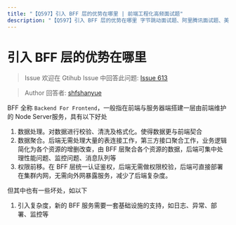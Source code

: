 ```yaml
---
title: "【Q597】引入 BFF 层的优势在哪里 | 前端工程化高频面试题"
description: "【Q597】引入 BFF 层的优势在哪里 字节跳动面试题、阿里腾讯面试题、美团小米面试题。"
---
```


# 引入 BFF 层的优势在哪里

> Issue
> 欢迎在 Gtihub Issue 中回答此问题: [Issue 613](https://github.com/shfshanyue/Daily-Question/issues/613)

> Author
> 回答者: [shfshanyue](https://github.com/shfshanyue)

BFF 全称 `Backend For Frontend`，一般指在前端与服务器端搭建一层由前端维护的 Node Server服务，具有以下好处

1. 数据处理。对数据进行校验、清洗及格式化。使得数据更与前端契合
2. 数据聚合。后端无需处理大量的表连接工作，第三方接口聚合工作，业务逻辑简化为各个资源的增删改查，由 BFF 层聚合各个资源的数据，后端可集中处理性能问题、监控问题、消息队列等
3. 权限前移。在 BFF 层统一认证鉴权，后端无需做权限校验，后端可直接部署在集群内网，无需向外网暴露服务，减少了后端复杂度。

但其中也有一些坏处，如以下

1. 引入复杂度，新的 BFF 服务需要一套基础设施的支持，如日志、异常、部署、监控等
